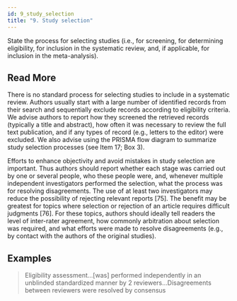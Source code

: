 ```yaml
---
id: 9_study_selection
title: "9. Study selection"
---
```

State the process for selecting studies (i.e., for screening, for determining eligibility, for inclusion in the systematic review, and, if applicable, for inclusion in the meta-analysis).

## Read More

There is no standard process for selecting studies to include in a systematic review. Authors usually start with a large number of identified records from their search and sequentially exclude records according to eligibility criteria. We advise authors to report how they screened the retrieved records (typically a title and abstract), how often it was necessary to review the full text publication, and if any types of record (e.g., letters to the editor) were excluded. We also advise using the PRISMA flow diagram to summarize study selection processes (see Item 17; Box 3).

Efforts to enhance objectivity and avoid mistakes in study selection are important. Thus authors should report whether each stage was carried out by one or several people, who these people were, and, whenever multiple independent investigators performed the selection, what the process was for resolving disagreements. The use of at least two investigators may reduce the possibility of rejecting relevant reports [75]. The benefit may be greatest for topics where selection or rejection of an article requires difficult judgments [76]. For these topics, authors should ideally tell readers the level of inter-rater agreement, how commonly arbitration about selection was required, and what efforts were made to resolve disagreements (e.g., by contact with the authors of the original studies).

## Examples

> Eligibility assessment…[was] performed independently in an unblinded standardized manner by 2 reviewers…Disagreements between reviewers were resolved by consensus